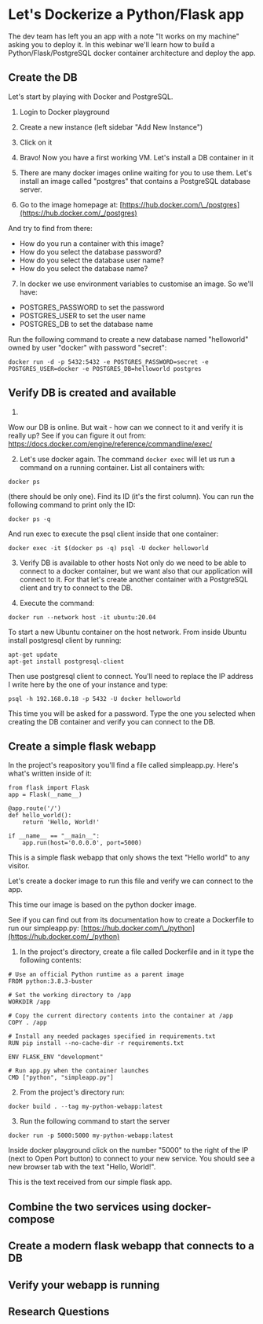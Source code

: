 # Let's Dockerize a Python/Flask app
The dev team has left you an app with a note "It works on my machine" asking you to deploy it.
In this webinar we'll learn how to build a Python/Flask/PostgreSQL docker container architecture and deploy the app.

## Create the DB
Let's start by playing with Docker and PostgreSQL.

1. Login to Docker playground

2. Create a new instance (left sidebar "Add New Instance")

3. Click on it

4. Bravo! Now you have a first working VM. Let's install a DB container in it

5. There are many docker images online waiting for you to use them.
Let's install an image called "postgres" that contains a PostgreSQL database server.

6. Go to the image homepage at:
[https://hub.docker.com/\_/postgres](https://hub.docker.com/_/postgres)

And try to find from there:
  - How do you run a container with this image?
  - How do you select the database password?
  - How do you select the database user name?
  - How do you select the database name?














7. In docker we use environment variables to customise an image. So we'll have:
  - POSTGRES_PASSWORD to set the password
  - POSTGRES_USER to set the user name
  - POSTGRES_DB to set the database name


Run the following command to create a new database named "helloworld" owned by user "docker" with password "secret":

```
docker run -d -p 5432:5432 -e POSTGRES_PASSWORD=secret -e POSTGRES_USER=docker -e POSTGRES_DB=helloworld postgres
```

## Verify DB is created and available

1.
Wow our DB is online. But wait - how can we connect to it and verify it is really up?
See if you can figure it out from:
https://docs.docker.com/engine/reference/commandline/exec/














2. Let's use docker again.
The command `docker exec` will let us run a command on a running container.
List all containers with:

```
docker ps
```

(there should be only one). Find its ID (it's the first column). You can run the following command to print  only the ID:

```
docker ps -q
```

And run exec to execute the psql client inside that one container:

```
docker exec -it $(docker ps -q) psql -U docker helloworld
```









3. Verify DB is available to other hosts
Not only do we need to be able to connect to a docker container, but we want also that our application will connect to it. For that let's create another container with a PostgreSQL client and try to connect to the DB.

3. Execute the command:

```
docker run --network host -it ubuntu:20.04
```

To start a new Ubuntu container on the host network. From inside Ubuntu install postgresql client by running:

```
apt-get update
apt-get install postgresql-client
```

Then use postgresql client to connect. You'll need to replace the IP address I write here by the one of your instance and type:

```
psql -h 192.168.0.18 -p 5432 -U docker helloworld
```

This time you will be asked for a password. Type the one you selected when creating the DB container and verify you can connect to the DB.



## Create a simple flask webapp
In the project's reapository you'll find a file called simpleapp.py. Here's what's written inside of it:

```language-python
from flask import Flask
app = Flask(__name__)

@app.route('/')
def hello_world():
    return 'Hello, World!'

if __name__ == "__main__":
    app.run(host='0.0.0.0', port=5000)
```

This is a simple flask webapp that only shows the text "Hello world" to any visitor.

Let's create a docker image to run this file and verify we can connect to the app.

This time our image is based on the python docker image.

See if you can find out from its documentation how to create a Dockerfile to run our simpleapp.py:
[https://hub.docker.com/\_/python](https://hub.docker.com/_/python)







1. In the project's directory, create a file called Dockerfile and in it type the following contents:

```
# Use an official Python runtime as a parent image
FROM python:3.8.3-buster

# Set the working directory to /app
WORKDIR /app

# Copy the current directory contents into the container at /app
COPY . /app

# Install any needed packages specified in requirements.txt
RUN pip install --no-cache-dir -r requirements.txt

ENV FLASK_ENV "development"

# Run app.py when the container launches
CMD ["python", "simpleapp.py"]
```

2. From the project's directory run:

```
docker build . --tag my-python-webapp:latest
```

3. Run the following command to start the server

```
docker run -p 5000:5000 my-python-webapp:latest
```

Inside docker playground click on the number "5000" to the right of the IP (next to Open Port button) to connect to your new service. You should see a new browser tab with the text "Hello, World!".

This is the text received from our simple flask app.








## Combine the two services using docker-compose

## Create a modern flask webapp that connects to a DB

## Verify your webapp is running

## Research Questions
